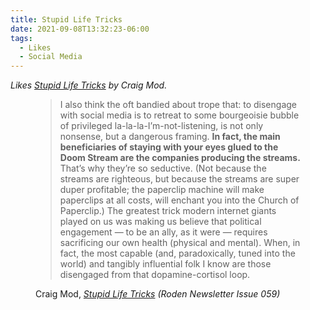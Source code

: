 ```yaml
---
title: Stupid Life Tricks
date: 2021-09-08T13:32:23-06:00
tags:
  - Likes
  - Social Media
---
```


<div class="u-like-of h-cite"><p><i>Likes <a class="u-url p-name" href="https://craigmod.com/roden/059/">Stupid Life Tricks</a> by <span class="p-author">Craig Mod</span>.</i></p></div>

<div class="e-content">

<figure>
 <blockquote>
  <p>I also think the oft bandied about trope that: to disengage with social media is to retreat to some bourgeoisie bubble of privileged la-la-la-I’m-not-listening, is not only nonsense, but a dangerous framing. <strong>In fact, the main beneficiaries of staying with your eyes glued to the Doom Stream are the companies producing the streams.</strong> That’s why they’re so seductive. (Not because the streams are righteous, but because the streams are super duper profitable; the paperclip machine will make paperclips at all costs, will enchant you into the Church of Paperclip.) The greatest trick modern internet giants played on us was making us believe that political engagement — to be an ally, as it were — requires sacrificing our own health (physical and mental). When, in fact, the most capable (and, paradoxically, tuned into the world) and tangibly influential folk I know are those disengaged from that dopamine-cortisol loop.</p>
 </blockquote>
 <figcaption>Craig Mod, <cite><a href="https://craigmod.com/roden/059/">Stupid Life Tricks</a> (Roden Newsletter Issue 059)</cite></figcaption>
</figure>
</div>